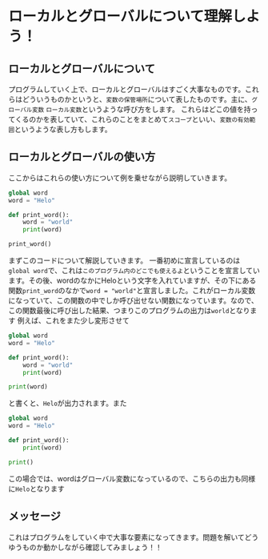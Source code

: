 # ローカルとグローバルについて理解しよう！
## ローカルとグローバルについて
プログラムしていく上で、ローカルとグローバルはすごく大事なものです。これらはどういうものかというと、`変数の保管場所`について表したものです。主に、`グローバル変数` `ローカル変数`というような呼び方をします。
これらはどこの値を持ってくるのかを表していて、これらのことをまとめて`スコープ`といい、`変数の有効範囲`というような表し方もします。
## ローカルとグローバルの使い方
ここからはこれらの使い方について例を乗せながら説明していきます。
```python
global word
word = "Helo"

def print_word():
    word = "world"
    print(word)

print_word()
```
まずこのコードについて解説していきます。
一番初めに宣言しているのは`global word`で、これは`このプログラム内のどこでも使えるよ`ということを宣言しています。その後、wordのなかにHeloという文字を入れていますが、その下にある関数`print_word`のなかで`word = "world"`と宣言しました。これがローカル変数になっていて、この関数の中でしか呼び出せない関数になっています。なので、この関数最後に呼び出した結果、つまりこのプログラムの出力は`world`となります
例えば、これをまた少し変形させて
```python
global word
word = "Helo"

def print_word():
    word = "world"
    print(word)

print(word)
```
と書くと、`Helo`が出力されます。また
```python
global word
word = "Helo"

def print_word():
    print(word)

print()
```
この場合では、wordはグローバル変数になっているので、こちらの出力も同様に`Helo`となります
## メッセージ
これはプログラムをしていく中で大事な要素になってきます。問題を解いてどうゆうものか動かしながら確認してみましょう！！
